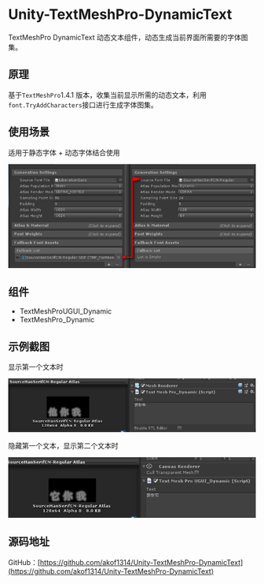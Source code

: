 # Unity-TextMeshPro-DynamicText
TextMeshPro DynamicText 动态文本组件，动态生成当前界面所需要的字体图集。

## 原理

基于`TextMeshPro`1.4.1 版本，收集当前显示所需的动态文本，利用`font.TryAddCharacters`接口进行生成字体图集。

## 使用场景

适用于静态字体 + 动态字体结合使用

![](https://github.com/akof1314/Unity-TextMeshPro-DynamicText/raw/master/Pic/2019-11-30_142340.png)

## 组件

- TextMeshProUGUI_Dynamic
- TextMeshPro_Dynamic

## 示例截图

显示第一个文本时

![](https://github.com/akof1314/Unity-TextMeshPro-DynamicText/raw/master/Pic/2019-11-30_144033.png)

隐藏第一个文本，显示第二个文本时

![](https://github.com/akof1314/Unity-TextMeshPro-DynamicText/raw/master/Pic/2019-11-30_144806.png)

## 源码地址

GitHub：[https://github.com/akof1314/Unity-TextMeshPro-DynamicText](https://github.com/akof1314/Unity-TextMeshPro-DynamicText)